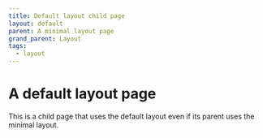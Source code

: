 ```yaml
---
title: Default layout child page
layout: default
parent: A minimal layout page
grand_parent: Layout
tags:
  - layout
---
```


# A default layout page

This is a child page that uses the default layout even if its parent uses the minimal layout.
